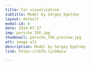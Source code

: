 ```yaml
---
title: Car visualization
subtitle: Model by Sergey Egelsky
layout: default
modal-id: 6
date: 2014-07-17
img: porsche_356.jpg
thumbnail: porsche_356_preview.jpg
alt: image-alt
description: Model by Sergey Egelsky
link: https://skfb.ly/6HyLw

---
```

